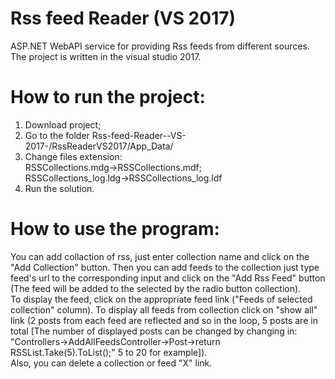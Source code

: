 # Rss feed Reader (VS 2017)  
ASP.NET WebAPI service for providing Rss feeds from different sources. The project is written in the visual studio 2017.  
# How to run the project:  
1. Download project;
2. Go to the folder Rss-feed-Reader--VS-2017-/RssReaderVS2017/App_Data/
3. Change files extension:  
RSSCollections.mdg->RSSCollections.mdf;  
RSSCollections_log.ldg->RSSCollections_log.ldf
4. Run the solution.
# How to use the program:
You can add collaction of rss, just enter collection name and click on the "Add Collection" button. Then you can add feeds to the collection just type feed's url to the corresponding input and click on the "Add Rss Feed" button (The feed will be added to the selected by the radio button collection).  
To display the feed, click on the appropriate feed link ("Feeds of selected collection" column). To display all feeds from collection click on "show all" link (2 posts from each feed are reflected and so in the loop, 5 posts are  in total [The number of displayed posts can be changed by changing in: "Controllers->AddAllFeedsController->Post->return RSSList.Take(5).ToList();" 5 to 20 for example]).  
Also, you can delete a collection or feed "X" link.






